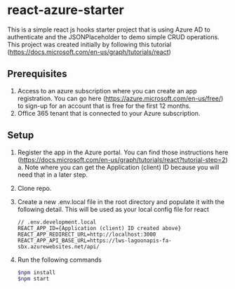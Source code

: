 # react-azure-starter

This is a simple react js hooks starter project that is using Azure AD to authenticate and the JSONPlaceholder to demo simple CRUD operations.  This project was created initially by following this tutorial (https://docs.microsoft.com/en-us/graph/tutorials/react)

## Prerequisites

1. Access to an azure subscription where you can create an app registration.  You can go here (https://azure.microsoft.com/en-us/free/) to sign-up for an account that is free for the first 12 months.
2. Office 365 tenant that is connected to your Azure subscription.

## Setup

1. Register the app in the Azure portal. You can find those instructions here (https://docs.microsoft.com/en-us/graph/tutorials/react?tutorial-step=2)
    a. Note where you can get the Application (client) ID because you will need that in a later step.
2. Clone repo.
3. Create a new .env.local file in the root directory and populate it with the following detail.  This will be used as your local config file for react

    ```text
    // .env.development.local
    REACT_APP_ID={Application (client) ID created above}
    REACT_APP_REDIRECT_URL=http://localhost:3000
    REACT_APP_API_BASE_URL=https://lws-lagoonapis-fa-sbx.azurewebsites.net/api/
    ```

4. Run the following commands

    ```bash
    $npm install
    $npm start
    ```